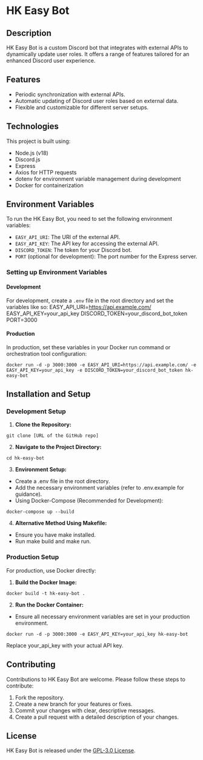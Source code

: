# HK Easy Bot

## Description
HK Easy Bot is a custom Discord bot that integrates with external APIs to dynamically update user roles. It offers a range of features tailored for an enhanced Discord user experience.

## Features
- Periodic synchronization with external APIs.
- Automatic updating of Discord user roles based on external data.
- Flexible and customizable for different server setups.

## Technologies
This project is built using:
- Node.js (v18)
- Discord.js
- Express
- Axios for HTTP requests
- dotenv for environment variable management during development
- Docker for containerization

## Environment Variables
To run the HK Easy Bot, you need to set the following environment variables:

- `EASY_API_URI`: The URI of the external API.
- `EASY_API_KEY`: The API key for accessing the external API.
- `DISCORD_TOKEN`: The token for your Discord bot.
- `PORT` (optional for development): The port number for the Express server.

### Setting up Environment Variables

#### Development
For development, create a `.env` file in the root directory and set the variables like so:
EASY_API_URI=https://api.example.com/
EASY_API_KEY=your_api_key
DISCORD_TOKEN=your_discord_bot_token
PORT=3000

#### Production
In production, set these variables in your Docker run command or orchestration tool configuration:
```
docker run -d -p 3000:3000 -e EASY_API_URI=https://api.example.com/ -e EASY_API_KEY=your_api_key -e DISCORD_TOKEN=your_discord_bot_token hk-easy-bot
```

## Installation and Setup

### Development Setup
1. **Clone the Repository:**
  ```
  git clone [URL of the GitHub repo]
  ```

2. **Navigate to the Project Directory:**
  ```
  cd hk-easy-bot
  ```

3. **Environment Setup:**
  - Create a .env file in the root directory.
  - Add the necessary environment variables (refer to .env.example for guidance).
  - Using Docker-Compose (Recommended for Development):
  ```
  docker-compose up --build
  ```

4. **Alternative Method Using Makefile:**
  - Ensure you have make installed.
  - Run make build and make run.

### Production Setup
For production, use Docker directly:

1. **Build the Docker Image:**
  ```
  docker build -t hk-easy-bot .
  ```

2. **Run the Docker Container:**
  - Ensure all necessary environment variables are set in your production environment.
  ```
  docker run -d -p 3000:3000 -e EASY_API_KEY=your_api_key hk-easy-bot
  ```
  Replace your_api_key with your actual API key.

## Contributing
Contributions to HK Easy Bot are welcome. Please follow these steps to contribute:
1. Fork the repository.
2. Create a new branch for your features or fixes.
3. Commit your changes with clear, descriptive messages.
4. Create a pull request with a detailed description of your changes.

## License
HK Easy Bot is released under the [GPL-3.0 License](LICENSE).